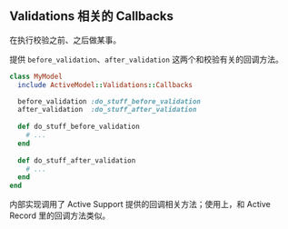 ## Validations 相关的 Callbacks

在执行校验之前、之后做某事。

提供 `before_validation`、`after_validation` 这两个和校验有关的回调方法。

```ruby
class MyModel
  include ActiveModel::Validations::Callbacks

  before_validation :do_stuff_before_validation
  after_validation  :do_stuff_after_validation
  
  def do_stuff_before_validation
    # ...
  end
  
  def do_stuff_after_validation
    # ...
  end
end
```

内部实现调用了 Active Support 提供的回调相关方法；使用上，和 Active Record 里的回调方法类似。
